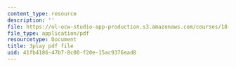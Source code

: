 ```yaml
---
content_type: resource
description: ''
file: https://ol-ocw-studio-app-production.s3.amazonaws.com/courses/18-02sc-multivariable-calculus-fall-2010/41fb418647b78c00f20e15ac9376ead8_2bF6H_xu0ao.pdf
file_type: application/pdf
resourcetype: Document
title: 3play pdf file
uid: 41fb4186-47b7-8c00-f20e-15ac9376ead8
---
```

